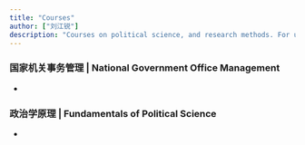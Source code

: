 ```yaml
---
title: "Courses"
author: ["刘江锐"]
description: "Courses on political science, and research methods. For undergraduate and graduate students."
---
```


### 国家机关事务管理 | National Government Office Management

- <!--**Description**: This graduate course presents various methods and results.-->

### 政治学原理 | Fundamentals of Political Science

- <!--**Description**: This undergraduate course presents various methods and many results.-->

### <!--质性研究方法 | Qualitative Research Methods-->
